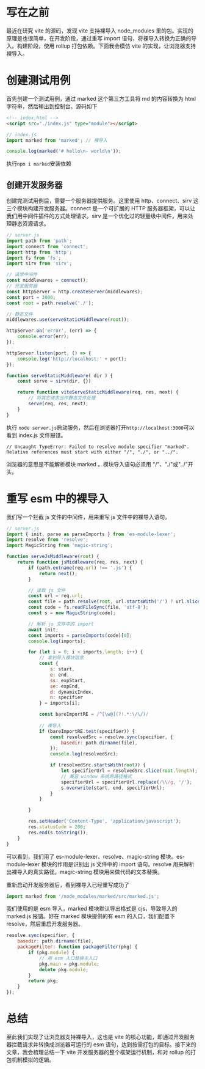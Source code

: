 <!--
 * @Author: liubei
 * @Date: 2021-09-27 09:35:10
 * @LastEditTime: 2021-09-27 18:36:31
 * @Description: 
-->

# 写在之前
最近在研究 vite 的源码，发现 vite 支持裸导入 node_modules 里的包。实现的原理是也很简单，在开发阶段，通过重写 import 语句，将裸导入转换为正确的导入。构建阶段，使用 rollup 打包依赖。下面我会模仿 vite 的实现，让浏览器支持裸导入。

# 创建测试用例
首先创建一个测试用例，通过 marked 这个第三方工具将 md 的内容转换为 html 字符串，然后输出到控制台。源码如下

```html
<!-- index.html -->
<script src="./index.js" type="module"></script>
```

```js
// index.js
import marked from 'marked'; // 裸导入

console.log(marked('# hello\n- world\n'));
```

执行```npm i marked```安装依赖

## 创建开发服务器
创建完测试用例后，需要一个服务器提供服务。这里使用 http、connect、sirv 这三个模块构建开发服务器。connect 是一个可扩展的 HTTP 服务器框架，可以让我们用中间件插件的方式处理请求。sirv 是一个优化过的轻量级中间件，用来处理静态资源请求。

```js
// server.js
import path from 'path';
import connect from 'connect';
import http from 'http';
import fs from 'fs';
import sirv from 'sirv';

// 请求中间件
const middlewares = connect();
// 开发服务器
const httpServer = http.createServer(middlewares);
const port = 3000;
const root = path.resolve('./');

// 静态文件
middlewares.use(serveStaticMiddleware(root));

httpServer.on('error', (err) => {
    console.error(err);
});

httpServer.listen(port, () => {
    console.log('http://localhost:' + port);
});

function serveStaticMiddleware( dir ) {
    const serve = sirv(dir, {})

    return function viteServeStaticMiddleware(req, res, next) {
        // 将其它请求当作静态文件处理
        serve(req, res, next);
    }
}
```

执行 ```node server.js```启动服务，然后在浏览器打开```http://localhost:3000```可以看到 index.js 文件报错。
```
// Uncaught TypeError: Failed to resolve module specifier "marked". Relative references must start with either "/", "./", or "../".
```

浏览器的意思是不能解析模块 marked 。模块导入语句必须用 "/"、"./"或"../"开头。

# 重写 esm 中的裸导入
我们写一个拦截 js 文件的中间件，用来重写 js 文件中的裸导入语句。
```js
// server.js
import { init, parse as parseImports } from 'es-module-lexer';
import resolve from 'resolve';
import MagicString from 'magic-string';

function serveJsMiddleware(root) {
    return function jsMiddleware(req, res, next) {
        if (path.extname(req.url) !== '.js') {
            return next();
        }

        // 读取 js 文件
        const url = req.url;
        const file = path.resolve(root, url.startsWith('/') ? url.slice(1) : url);
        const code = fs.readFileSync(file, 'utf-8');
        const s = new MagicString(code);

        // 解析 js 文件中的 import
        await init;
        const imports = parseImports(code)[0];
        console.log(imports);

        for (let i = 0; i < imports.length; i++) {
            // 拿到导入模块信息
            const {
                s: start,
                e: end,
                ss: expStart,
                se: expEnd,
                d: dynamicIndex,
                n: specifier
            } = imports[i];

            const bareImportRE = /^[\w@](?!.*:\/\/)/
    
            // 裸导入
            if (bareImportRE.test(specifier)) {
                const resolvedSrc = resolve.sync(specifier, {
                    basedir: path.dirname(file),
                });
                console.log(resolvedSrc);

                if (resolvedSrc.startsWith(root)) {
                    let specifierUrl = resolvedSrc.slice(root.length);
                    // 兼容 window 系统的路径格式
                    specifierUrl = specifierUrl.replace(/\\/g, '/');
                    s.overwrite(start, end, specifierUrl);
                }
            }

        }

        res.setHeader('Content-Type', 'application/javascript');
        res.statusCode = 200;
        res.end(s.toString());
    }
}
```
可以看到，我们用了 es-module-lexer、resolve、magic-string 模块。es-module-lexer 模块的作用是识别出 js 文件中的 import 语句。resolve 用来解析出裸导入的真实路径。magic-string 模块用来做代码的文本替换。

重新启动开发服务器后，看到裸导入已经重写成功了
```js
import marked from '/node_modules/marked/src/marked.js';
```

我们使用的是 esm 导入，marked 模块默认导出格式是 cjs，导致导入的 marked.js 报错。好在 marked 模块提供的有 esm 的入口，我们配置下 resolve，然后重启开发服务器。
```js
resolve.sync(specifier, {
    basedir: path.dirname(file),
    packageFilter: function packageFilter(pkg) {
        if (pkg.module) {
            // 用 esm 入口替换主入口
            pkg.main = pkg.module;
            delete pkg.module;
        }
        return pkg;
    }
});
```

# 总结

至此我们实现了让浏览器支持裸导入，这也是 vite 的核心功能，即通过开发服务器拦截请求并转换成浏览器可运行的 esm 语句，达到按需打包的目标。接下来的文章，我会梳理总结一下 vite 开发服务器的整个框架运行机制，和对 rollup 的打包机制模拟的逻辑。
